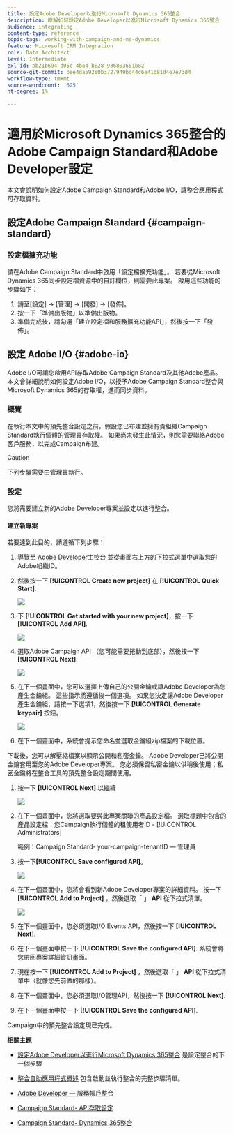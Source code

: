 ```yaml
---
title: 設定Adobe Developer以進行Microsoft Dynamics 365整合
description: 瞭解如何設定Adobe Developer以進行Microsoft Dynamics 365整合
audience: integrating
content-type: reference
topic-tags: working-with-campaign-and-ms-dynamics
feature: Microsoft CRM Integration
role: Data Architect
level: Intermediate
exl-id: ab21b694-d05c-4ba4-b828-936803651b82
source-git-commit: bee4da592e0b3727949bc44c6e41b81d4e7e73d4
workflow-type: tm+mt
source-wordcount: '625'
ht-degree: 1%

---
```


# 適用於Microsoft Dynamics 365整合的Adobe Campaign Standard和Adobe Developer設定

本文會說明如何設定Adobe Campaign Standard和Adobe I/O，讓整合應用程式可存取資料。

## 設定Adobe Campaign Standard {#campaign-standard}

### 設定檔擴充功能

請在Adobe Campaign Standard中啟用「設定檔擴充功能」。   若要從Microsoft Dynamics 365同步設定檔資源中的自訂欄位，則需要此專案。   啟用這些功能的步驟如下：

1. 請至[設定] -> [管理] -> [開發] -> [發佈]。
1. 按一下「準備出版物」以準備出版物。
1. 準備完成後，請勾選「建立設定檔和服務擴充功能API」，然後按一下「發佈」。

## 設定 Adobe I/O {#adobe-io}

Adobe I/O可讓您啟用API存取Adobe Campaign Standard及其他Adobe產品。   本文會詳細說明如何設定Adobe I/O，以授予Adobe Campaign Standard整合與Microsoft Dynamics 365的存取權，進而同步資料。

### 概覽

在執行本文中的預先整合設定之前，假設您已布建並擁有貴組織Campaign Standard執行個體的管理員存取權。  如果尚未發生此情況，則您需要聯絡Adobe客戶服務，以完成Campaign布建。

>[!CAUTION]
>
>下列步驟需要由管理員執行。

### 設定

您將需要建立新的Adobe Developer專案並設定以進行整合。

#### 建立新專案

若要達到此目的，請遵循下列步驟：

1. 導覽至 [Adobe Developer主控台](https://console.adobe.io/home#) 並從畫面右上方的下拉式選單中選取您的Adobe組織ID。

1. 然後按一下 **[!UICONTROL Create new project]** 在 **[!UICONTROL Quick Start]**.

   ![](assets/adobeIO1.png)

1. 下 **[!UICONTROL Get started with your new project]**，按一下 **[!UICONTROL Add API]**.

   ![](assets/adobeIO2.png)

1. 選取Adobe Campaign API （您可能需要捲動到底部），然後按一下 **[!UICONTROL Next]**.

   ![](assets/adobeIO3.png)

1. 在下一個畫面中，您可以選擇上傳自己的公開金鑰或讓Adobe Developer為您產生金鑰組。 這些指示將遵循後一個選項。 如果您決定讓Adobe Developer產生金鑰組，請按一下選項1，然後按一下 **[!UICONTROL Generate keypair]** 按鈕。

   ![](assets/adobeIO4.png)

1. 在下一個畫面中，系統會提示您命名並選取金鑰組zip檔案的下載位置。

下載後，您可以解壓縮檔案以顯示公開和私密金鑰。 Adobe Developer已將公開金鑰套用至您的Adobe Developer專案。 您必須保留私密金鑰以供稍後使用；私密金鑰將在整合工具的預先整合設定期間使用。

1. 按一下 **[!UICONTROL Next]** 以繼續

   ![](assets/adobeIO5.png)

1. 在下一個畫面中，您將選取要與此專案關聯的產品設定檔。 選取標題中包含的產品設定檔：您Campaign執行個體的租使用者ID - [!UICONTROL Administrators]

   範例：Campaign Standard- your-campaign-tenantID — 管理員

1. 按一下&#x200B;**[!UICONTROL Save configured API]**。

   ![](assets/adobeIO6.png)

1. 在下一個畫面中，您將會看到新Adobe Developer專案的詳細資料。 按一下 **[!UICONTROL Add to Project]** ，然後選取「 」 **API** 從下拉式清單。

   ![](assets/adobeIO7.png)

1. 在下一個畫面中，您必須選取I/O Events API，然後按一下 **[!UICONTROL Next]**.

1. 在下一個畫面中按一下 **[!UICONTROL Save the configured API]**.  系統會將您帶回專案詳細資訊畫面。

1. 現在按一下 **[!UICONTROL Add to Project]** ，然後選取「 」 **API** 從下拉式清單中（就像您先前做的那樣）。

1. 在下一個畫面中，您必須選取I/O管理API，然後按一下 **[!UICONTROL Next]**.

1. 在下一個畫面中按一下 **[!UICONTROL Save the configured API]**.

Campaign中的預先整合設定現已完成。

**相關主題**

* [設定Adobe Developer以進行Microsoft Dynamics 365整合](../../integrating/using/d365-acs-configure-adobe-io.md) 是設定整合的下一個步驟
* [整合自助應用程式概述](../../integrating/using/d365-acs-self-service-app-quick-start-guide.md) 包含啟動並執行整合的完整步驟清單。


* [Adobe Developer — 服務帳戶整合](https://developer.adobe.com/developer-console/docs/guides/#!AdobeDocs/adobeio-auth/master/AuthenticationOverview/ServiceAccountIntegration.md)
* [Campaign Standard- API存取設定](../../api/using/setting-up-api-access.md)
* [Campaign Standard- Dynamics 365整合](../../integrating/using/d365-acs-configure-d365.md)
